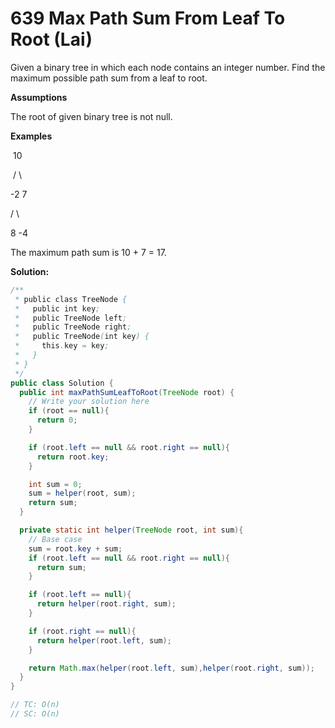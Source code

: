 # 639 Max Path Sum From Leaf To Root (Lai)

Given a binary tree in which each node contains an integer number. Find the maximum possible path sum from a leaf to root.

**Assumptions**

The root of given binary tree is not null.

**Examples**



​     10

​    /   \

  -2    7

 /   \

8   -4

The maximum path sum is 10 + 7 = 17.



**Solution:**

```java
/**
 * public class TreeNode {
 *   public int key;
 *   public TreeNode left;
 *   public TreeNode right;
 *   public TreeNode(int key) {
 *     this.key = key;
 *   }
 * }
 */
public class Solution {
  public int maxPathSumLeafToRoot(TreeNode root) {
    // Write your solution here
    if (root == null){
      return 0;
    }

    if (root.left == null && root.right == null){
      return root.key;
    }

    int sum = 0;
    sum = helper(root, sum);
    return sum;
  }

  private static int helper(TreeNode root, int sum){
    // Base case
    sum = root.key + sum;
    if (root.left == null && root.right == null){
      return sum;
    }

    if (root.left == null){
      return helper(root.right, sum);
    }

    if (root.right == null){
      return helper(root.left, sum);
    }

    return Math.max(helper(root.left, sum),helper(root.right, sum));
  }
}

// TC: O(n)
// SC: O(n)
```


